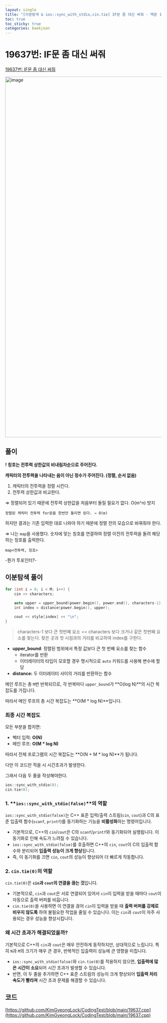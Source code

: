 ```yaml
---
layout: single
title: "[이분탐색 & ios::sync_with_stdio,cin.tie] IF문 좀 대신 써줘 - 백준 19637번"
toc: true
toc_sticky: true
categories: baekjoon
---
```


# 19637번: IF문 좀 대신 써줘

[19637번: IF문 좀 대신 써줘](https://www.acmicpc.net/problem/19637)

<img width="1156" alt="image" src="https://github.com/user-attachments/assets/fad4dfac-6019-41d3-9681-23cfc3ba8fb2">

## 풀이

**! 칭호는 전투력 상한값의 비내림차순으로 주어진다.**  

**캐릭터의 전투력을 나타내는 음이 아닌 정수가 주어진다. (정렬, 순서 없음)**

1. 캐릭터의 전투력을 정렬 시킨다. 
2. 전투력 상한값과 비교한다.

⇒ 정렬되어 있기 때문에 전투력 상한값을 처음부터 돌릴 필요가 없다. O(m^n) 방지

    정렬된 캐릭터 전투력 for문을 한번만 돌리면 된다. → O(m)

하지만 결과는 기존 입력한 대로 나와야 하기 때문에 정렬 전의 모습으로 바꿔줘야 한다.

⇒ 나는 `map`을 사용했다. 숫자에 맞는 칭호를 연결하여 정렬 이전의 전투력을 돌려 해당하는 칭호를 출력한다.

`map<전투력, 칭호>`

-뭔가 투포인터?-

## 이분탐색 풀이

```cpp
for (int i = 0; i < M; i++) {
    cin >> characters;
    
    auto upper = upper_bound(power.begin(), power.end(), characters-1); //characters-1 : characters 포함
    int index = distance(power.begin(), upper);

    cout << style[index] << "\n";
}
```

> characters-1 보다 큰 첫번째 요소 == characters 보다 크거나 같은 첫번째 요소를 찾는다.
찾은 곳과 첫 시점과의 거리를 비교하여 index를 구한다.
> 
- **upper_bound**: 정렬된 범위에서 특정 값보다 큰 첫 번째 요소를 찾는 함수
    - iterator를 반환
    - 이터레이터의 타입이 모호할 경우 명시적으로 `auto` 키워드를 사용해 변수에 할당
- **distance:** 두 이터레이터 사이의 거리를 반환하는 함수

메인 루프는 총 `M`번 반복되므로, 각 반복마다 `upper_bound`가 **O(log N)**의 시간 복잡도를 가집니다.

따라서 메인 루프의 총 시간 복잡도는 **O(M * log N)**입니다.

### 최종 시간 복잡도

모든 부분을 합치면:

- 벡터 입력: **O(N)**
- 메인 루프: **O(M * log N)**

따라서 전체 프로그램의 시간 복잡도는 **O(N + M * log N)**가 됩니다.

다만 이 코드만 적을 시 시간초과가 발생한다.

그래서 다음 두 줄을 작성해야한다.

```cpp
ios::sync_with_stdio(0);
cin.tie(0); 
```

### 1. **`ios::sync_with_stdio(false)`**의 역할

`ios::sync_with_stdio(false)`는 C++ 표준 입력/출력 스트림(`cin`, `cout`)과 C의 표준 입출력 함수(`scanf`, `printf`)를 동기화하는 기능을 **비활성화**하는 명령어입니다.

- 기본적으로, C++의 `cin`/`cout`은 C의 `scanf`/`printf`와 동기화되어 실행됩니다. 이 동기화로 인해 속도가 느려질 수 있습니다.
- `ios::sync_with_stdio(false)`를 호출하면 C++의 `cin`, `cout`이 C의 입출력 함수와 분리되어 **입출력 성능이 크게 향상**됩니다.
- 즉, 이 동기화를 끄면 `cin`, `cout`의 성능이 향상되어 더 빠르게 작동합니다.

### 2. `cin.tie(0)`의 역할

`cin.tie(0)`은 **`cin`과 `cout`의 연결을 끊는 것**입니다.

- 기본적으로, `cin`과 `cout`은 서로 연결되어 있어서 `cin`이 입력을 받을 때마다 `cout`이 자동으로 출력 버퍼를 비웁니다.
- `cin.tie(0)`을 사용하면 이 연결을 끊어 `cin`이 입력을 받을 때 **출력 버퍼를 강제로 비우지 않도록** 하여 불필요한 작업을 줄일 수 있습니다. 이는 `cin`과 `cout`이 자주 사용되는 경우 성능을 향상시킵니다.

### 왜 시간 초과가 해결되었을까?

기본적으로 C++의 `cin`과 `cout`은 매우 안전하게 동작하지만, 상대적으로 느립니다. 특히 `N`과 `M`의 크기가 매우 큰 경우, 반복적인 입출력이 성능에 큰 영향을 미칩니다.

- `ios::sync_with_stdio(false)`와 `cin.tie(0)`를 적용하지 않으면, **입출력에 많은 시간이 소요**되어 시간 초과가 발생할 수 있습니다.
- 반면, 이 두 줄을 추가하면 C++ 표준 스트림의 성능이 크게 향상되어 **입출력 처리 속도가 빨라져** 시간 초과 문제를 해결할 수 있습니다.

## 코드

[https://github.com/KimGyeongLock/CodingTest/blob/main/19637.cpp](https://github.com/KimGyeongLock/CodingTest/blob/main/19637.cpp)
